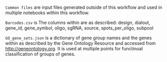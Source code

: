 `Common files` are input files generated outside of this workflow and used in multiple notebooks within this workflow.

`Barcodes.csv` is 
The columns within are as described:
design,
dialout,
gene_id,
gene_symbol,
oligo,
sgRNA,
source,
spots_per_oligo,
subpool

`GO_gene_sets.json` is a dictionary of gene group names and the genes within as described by the Gene Ontology Resource and accessed from http://geneontology.org.
It is used at multiple points for functinoal classification of groups of genes.